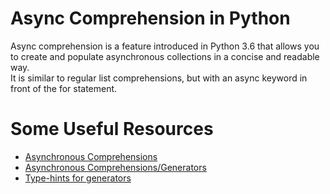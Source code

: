 # Async Comprehension in Python
Async comprehension is a feature introduced in Python 3.6 that allows you to create and populate asynchronous collections in a concise and readable way.<br>
It is similar to regular list comprehensions, but with an async keyword in front of the for statement.<br>

# Some Useful Resources
* [Asynchronous Comprehensions](https://peps.python.org/pep-0530/)<br>
* [Asynchronous Comprehensions/Generators](https://www.blog.pythonlibrary.org/2017/02/14/whats-new-in-python-asynchronous-comprehensions-generators/)<br>
* [Type-hints for generators](https://stackoverflow.com/questions/42531143/how-to-type-hint-a-generator-in-python-3)<br>
